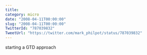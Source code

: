 ```yaml
---
title: 
category: micro
date: "2008-04-11T00:00:00"
slug: "2008-04-11T00:00:00"
TwitterId: "787039832"
TweetUrl: "https://twitter.com/mark_philpot/status/787039832"
---
```


starting a GTD approach
